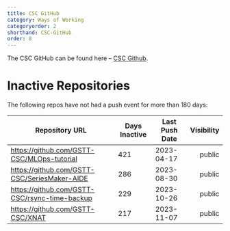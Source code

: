 ```yaml
---
title: CSC GitHub
category: Ways of Working
categoryorder: 2
shorthand: CSC-GitHub
order: 8
---
```


The CSC GitHub can be found here – <a href="https://github.com/GSTT-CSC/">CSC Github</a>.

# Inactive Repositories

The following repos have not had a push event for more than 180 days:

| Repository URL | Days Inactive | Last Push Date | Visibility |
| --- | --- | --- | ---: |
| https://github.com/GSTT-CSC/MLOps-tutorial | 421 | 2023-04-17 | public |
| https://github.com/GSTT-CSC/SeriesMaker-AIDE | 286 | 2023-08-30 | public |
| https://github.com/GSTT-CSC/rsync-time-backup | 229 | 2023-10-26 | public |
| https://github.com/GSTT-CSC/XNAT | 217 | 2023-11-07 | public |
